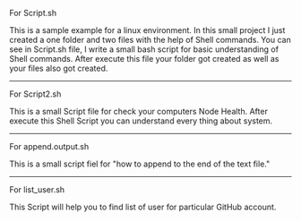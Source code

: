 For Script.sh 

This is a sample example for a linux environment. 
In this small project I just created a one folder and two files with the help of Shell commands.
You can see in Script.sh file, I write a small bash script for basic understanding of Shell commands.
After execute this file your folder got created as well as your files also got created.

-------------------------------------------------------------------------------------------
For Script2.sh

This is a small Script file for check your computers Node Health.
After execute this Shell Script you can understand every thing about system.

---------------------------------------------------------------------------------------------
For  append.output.sh

This is a small script fiel for "how to append to the end of the text file."

----------------------------------------------------------------------------------------------
For list_user.sh

This Script will help you to find list of user for particular GitHub account.


